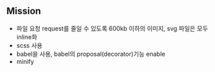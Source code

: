 ## Mission

- 파일 요청 request를 줄일 수 있도록 600kb 이하의 이미지, svg 파일은 모두 inline화
- scss 사용
- babel을 사용, babel의 proposal(decorator)기능 enable
- minify